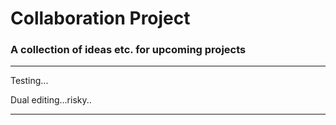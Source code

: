 # Collaboration Project
### A collection of ideas etc. for upcoming projects



---

Testing...



Dual editing...risky..



---

